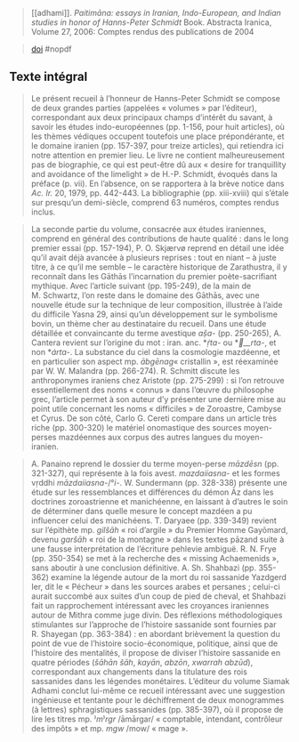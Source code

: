 > [[adhami]]. 
> *Paitimāna: essays in Iranian, Indo-European, and Indian studies in honor of Hanns-Peter Schmidt*
> Book.
> Abstracta Iranica, Volume 27, 2006: Comptes rendus des publications de 2004


> [doi](https://doi.org/10.4000/abstractairanica.5507)
> #nopdf 

## Texte intégral
>   Le présent recueil à l’honneur de Hanns-Peter Schmidt se compose de deux grandes parties (appelées « volumes » par l’éditeur), correspondant aux deux principaux champs d’intérêt du savant, à savoir les études indo-européennes (pp. 1-156, pour huit articles), où les thèmes védiques occupent toutefois une place prépondérante, et le domaine iranien (pp. 157-397, pour treize articles), qui retiendra ici notre attention en premier lieu. Le livre ne contient malheureusement pas de biographie, ce qui est peut-être dû aux « desire for tranquillity and avoidance of the limelight » de H.-P. Schmidt, évoqués dans la préface (p. vii). En l’absence, on se rapportera à la brève notice dans _Ac. Ir._ 20, 1979, pp. 442-443. La bibliographie (pp. xiii-xviii) qui s’étale sur presqu’un demi-siècle, comprend 63 numéros, comptes rendus inclus.

> La seconde partie du volume, consacrée aux études iraniennes, comprend en général des contributions de haute qualité : dans le long premier essai (pp. 157-194), P. O. Skjærvø reprend en détail une idée qu’il avait déjà avancée à plusieurs reprises : tout en niant – à juste titre, à ce qu’il me semble – le caractère historique de Zarathustra, il y reconnaît dans les Gāthās l’incarnation du premier poète-sacrifiant mythique. Avec l’article suivant (pp. 195-249), de la main de M. Schwartz, l’on reste dans le domaine des Gāthās, avec une nouvelle étude sur la technique de leur composition, illustrée à l’aide du difficile Yasna 29, ainsi qu’un développement sur le symbolisme bovin, un thème cher au destinataire du recueil. Dans une étude détaillée et convaincante du terme avestique _aṣ̌a-_ (pp. 250-265), A. Cantera revient sur l’origine du mot : iran. anc. *_ṛ́ta-_ ou *___rta-_, et non *_árta-_. La substance du ciel dans la cosmologie mazdéenne, et en particulier son aspect mp. _ābgēnag_« cristallin », est réexaminée par W. W. Malandra (pp. 266-274). R. Schmitt discute les anthroponymes iraniens chez Aristote (pp. 275-299) : si l’on retrouve essentiellement des noms « connus » dans l’œuvre du philosophe grec, l’article permet à son auteur d’y présenter une dernière mise au point utile concernant les noms « difficiles » de Zoroastre, Cambyse et Cyrus. De son côté, Carlo G. Cereti compare dans un article très riche (pp. 300-320) le matériel onomastique des sources moyen-perses mazdéennes aux corpus des autres langues du moyen-iranien.

> A. Panaino reprend le dossier du terme moyen-perse _māzdēsn_ (pp. 321-327), qui représente à la fois avest. _mazdaiiasna-_ et les formes vṛddhi _māzdaiiasna-_/°_i-_. W. Sundermann (pp. 328-338) présente une étude sur les ressemblances et différences du démon Āz dans les doctrines zoroastrienne et manichéenne, en laissant à d’autres le soin de déterminer dans quelle mesure le concept mazdéen a pu influencer celui des manichéens. T. Daryaee (pp. 339-349) revient sur l’épithète mp. _gilšāh_ « roi d’argile » du Premier Homme Gayōmard, devenu _garšāh_ « roi de la montagne » dans les textes pāzand suite à une fausse interprétation de l’écriture pehlevie ambiguë. R. N. Frye (pp. 350-354) se met à la recherche des « missing Achaemenids », sans aboutir à une conclusion définitive. A. Sh. Shahbazi (pp. 355-362) examine la légende autour de la mort du roi sassanide Yazdgerd Ier, dit le « Pécheur » dans les sources arabes et persanes ; celui-ci aurait succombé aux suites d’un coup de pied de cheval, et Shahbazi fait un rapprochement intéressant avec les croyances iraniennes autour de Mithra comme juge divin. Des réflexions méthodologiques stimulantes sur l’approche de l’histoire sassanide sont fournies par R. Shayegan (pp. 363-384) : en abordant brièvement la question du point de vue de l’histoire socio-économique, politique, ainsi que de l’histoire des mentalités, il propose de diviser l’histoire sassanide en quatre périodes (_šāhān šāh_, _kayān_, _abzōn_, _xwarrah abzūd_), correspondant aux changements dans la titulature des rois sassanides dans les légendes monétaires. L’éditeur du volume Siamak Adhami conclut lui-même ce recueil intéressant avec une suggestion ingénieuse et tentante pour le déchiffrement de deux monogrammes (à lettres) sphragistiques sassanides (pp. 385-397), où il propose de lire les titres mp. ⁾_m_⁾_rgr_ /āmārgar/ « comptable, intendant, contrôleur des impôts » et mp. _mgw_ /mow/ « mage ».

